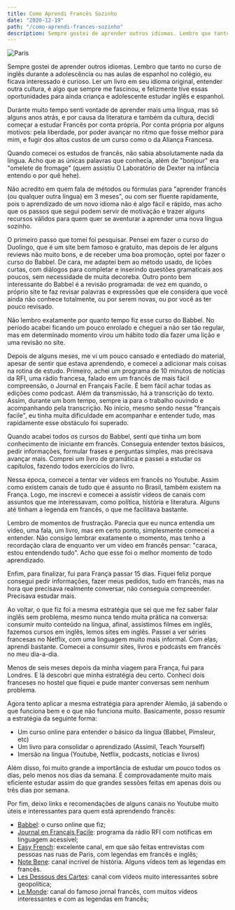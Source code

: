 ```yaml
---
title: Como Aprendi Francês Sozinho
date: "2020-12-19"
path: "/como-aprendi-frances-sozinho"
description: Sempre gostei de aprender outros idiomas. Lembro que tanto no curso de inglês durante a adolescência ou nas aulas de espanhol no colégio, eu ficava interessado e curioso. Ler um livro em seu idioma original, entender outra cultura, é algo que sempre me fascinou, e felizmente tive essas oportunidades para ainda criança e adolescente estudar inglês e espanhol....
---
```


![Paris](./cover.jpg)

Sempre gostei de aprender outros idiomas. Lembro que tanto no curso de inglês durante a adolescência ou nas aulas de espanhol no colégio, eu ficava interessado e curioso. Ler um livro em seu idioma original, entender outra cultura, é algo que sempre me fascinou, e felizmente tive essas oportunidades para ainda criança e adolescente estudar inglês e espanhol.

Durante muito tempo senti vontade de aprender mais uma língua, mas só alguns anos atrás, e por causa da literatura e também da cultura, decidi começar a estudar Francês por conta própria. Por conta própria por alguns motivos: pela liberdade, por poder avançar no ritmo que fosse melhor para mim, e fugir dos altos custos de um curso como o da Aliança Francesa.

Quando comecei os estudos de francês, não sabia absolutamente nada da língua. Acho que as únicas palavras que conhecia, além de "bonjour" era "omelete de fromage" (quem assistiu O Laboratório de Dexter na infância entendo o por quê hehe).

Não acredito em quem fala de métodos ou fórmulas para "aprender francês (ou qualquer outra língua) em 3 meses", ou com ser fluente rapidamente, pois o aprendizado de um novo idioma não é algo fácil e rápido, mas acho que os passos que segui podem servir de motivação e trazer alguns recursos válidos para quem quer se aventurar a aprender uma nova língua sozinho.

O primeiro passo que tomei foi pesquisar. Pensei em fazer o curso do Duolingo, que é um site bem famoso e gratuito, mas depois de ler alguns reviews não muito bons, e de receber uma boa promoção, optei por fazer o curso do Babbel. De cara, me adaptei bem ao método usado, de lições curtas, com diálogos para completar e inserindo questões gramaticais aos poucos, sem necessidade de muita decoreba. Outro ponto bem interessante do Babbel é a revisão programada: de vez em quando, o próprio site te faz revisar palavras e expressões que ele considera que você ainda não conhece totalmente, ou por serem novas, ou por você as ter pouco revisado.

Não lembro exatamente por quanto tempo fiz esse curso do Babbel. No período acabei ficando um pouco enrolado e cheguei a não ser tão regular, mas em determinado momento virou um hábito todo dia fazer uma lição e uma revisão no site.

Depois de alguns meses, me vi um pouco cansado e entediado do material, apesar de sentir que estava aprendendo, e comecei a adicionar mais coisas na rotina de estudo. Primeiro, achei um programa de 10 minutos de notícias da RFI, uma rádio francesa, falado em um francês de mais fácil compreensão, o Journal en Français Facile. É bem fácil achar todas as edições como podcast. Além da transmissão, há a transcrição do texto. Assim, durante um bom tempo, sempre ia para o trabalho ouvindo e acompanhando pela transcrição. No início, mesmo sendo nesse "français facile", eu tinha muita dificuldade em acompanhar e entender tudo, mas rapidamente esse obstáculo foi superado.

Quando acabei todos os cursos do Babbel, senti que tinha um bom conhecimento de iniciante em francês. Conseguia entender textos básicos, pedir informações, formular frases e perguntas simples, mas precisava avançar mais. Comprei um livro de gramática e passei a estudar os capítulos, fazendo todos exercícios do livro.

Nessa época, comecei a tentar ver vídeos em francês no Youtube. Assim como existem canais de tudo que é assunto no Brasil, também existem na França. Logo, me inscrevi e comecei a assistir vídeos de canais com assuntos que me interessavam, como política, história e literatura. Alguns até tinham a legenda em francês, o que me facilitava bastante.

Lembro de momentos de frustração. Parecia que eu nunca entendia um vídeo, uma fala, um livro, mas em certo ponto, simplesmente comecei a entender. Não consigo lembrar exatamente o momento, mas tenho a recordação clara de enquanto ver um vídeo em francês pensar: "caraca, estou entendendo tudo". Acho que esse foi o melhor momento de todo aprendizado.

Enfim, para finalizar, fui para França passar 15 dias. Fiquei feliz porque consegui pedir informações, fazer meus pedidos, tudo em francês, mas na hora que precisava realmente conversar, não conseguia compreender. Precisava estudar mais.

Ao voltar, o que fiz foi a mesma estratégia que sei que me fez saber falar inglês sem problema, mesmo nunca tendo muita prática na conversa: consumir muito conteúdo na língua, afinal, assistimos filmes em inglês, fazemos cursos em inglês, lemos sites em inglês. Passei a ver séries francesas no Netflix, com uma linguagem muito mais informal. Com elas, aprendi bastante. Comecei a consumir sites, livros e podcasts em francês no meu dia-a-dia.

Menos de seis meses depois da minha viagem para França, fui para Londres. E lá descobri que minha estratégia deu certo. Conheci dois franceses no hostel que fiquei e pude manter conversas sem nenhum problema.

Agora tento aplicar a mesma estratégia para aprender Alemão, já sabendo o que funciona bem e o que não funciona muito. Basicamente, posso resumir a estratégia da seguinte forma:

- Um curso online para entender o básico da língua (Babbel, Pimsleur, etc)
- Um livro para consolidar o aprendizado (Assimil, Teach Yourself)
- Imersão na língua (Youtube, Netflix, podcasts, notícias e livros)

Além disso, foi muito grande a importância de estudar um pouco todos os dias, pelo menos nos dias da semana. É comprovadamente muito mais eficiente estudar assim do que grandes sessões feitas em apenas dois ou três dias por semana.

Por fim, deixo links e recomendações de alguns canais no Youtube muito úteis e interessantes para quem está aprendendo francês:

- <a target="_blank" rel="noopener noreferrer" href="https://pt.babbel.com/">Babbel</a>: o curso online que fiz;
- <a target="_blank" rel="noopener noreferrer" href="https://www.rfi.fr/fr/podcasts/journal-fran%C3%A7ais-facile/">Journal en Français Facile</a>: programa da rádio RFI com notíficas em linguagem acessível;
- <a target="_blank" rel="noopener noreferrer" href="https://www.youtube.com/channel/UCoUWq2QawqdC3-nRXKk-JUw">Easy French</a>: excelente canal, em que são feitas entrevistas com pessoas nas ruas de Paris, com legendas em francês e inglês;
- <a target="_blank" rel="noopener noreferrer" href="https://www.youtube.com/channel/UCP46_MXP_WG_auH88FnfS1A">Note Bene</a>: canal incrível de história. Alguns vídeos tem as legendas em francês.
- <a target="_blank" rel="noopener noreferrer" href="https://www.youtube.com/channel/UCHGMBrXUzClgjEzBMei-Jdw">Les Dessous des Cartes</a>: canal com vídeos muito interessantes sobre geopolítica;
- <a target="_blank" rel="noopener noreferrer" href="https://www.youtube.com/channel/UCYpRDnhk5H8h16jpS84uqsA">Le Monde</a>: canal do famoso jornal francês, com muitos vídeos interessantes e com as legendas em francês;
